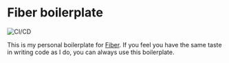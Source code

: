 # Fiber boilerplate

![CI/CD](https://github.com/hapakaien/gofiber-boilerplate/workflows/CI/CD/badge.svg)

This is my personal boilerplate for [Fiber](https://github.com/gofiber "Fiber"). If you feel you have the same taste in writing code as I do, you can always use this boilerplate.